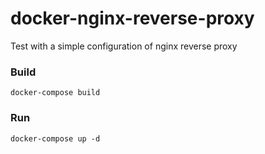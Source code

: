 # docker-nginx-reverse-proxy
Test with a simple configuration of nginx reverse proxy

### Build
`docker-compose build`

### Run
`docker-compose up -d`

